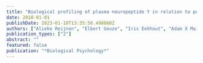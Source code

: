```yaml
---
title: "Biological profiling of plasma neuropeptide Y in relation to posttraumatic stress symptoms in two combat cohorts"
date: 2018-01-01
publishDate: 2023-01-10T13:35:50.498660Z
authors: ["Alieke Reijnen", "Elbert Geuze", "Iris Eekhout", "Adam X Maihofer", "Caroline M Nievergelt", "Dewleen G Baker", "Eric Vermetten"]
publication_types: ["2"]
abstract: ""
featured: false
publication: "*Biological Psychology*"
---
```


